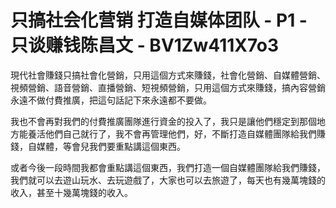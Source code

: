 # 只搞社会化营销 打造自媒体团队 - P1 - 只谈赚钱陈昌文 - BV1Zw411X7o3

現代社會賺錢只搞社會化營銷，只用這個方式來賺錢，社會化營銷、自媒體營銷、視頻營銷、語音營銷、直播營銷、短視頻營銷，只用這個方式來賺錢，搞內容營銷永遠不做付費推廣，把這句話記下來永遠都不要做。

我也不會再對我們的付費推廣團隊進行資金的投入了，我只是讓他們穩定到那個地方能養活他們自己就行了，我不會再管理他們，好，不斷打造自媒體團隊給我們賺錢，自媒體，等會兒我們要重點講這個東西。

或者今後一段時間我都會重點講這個東西，我們打造一個自媒體團隊給我們賺錢，我們就可以去遊山玩水、去玩遊戲了，大家也可以去旅遊了，每天也有幾萬塊錢的收入，甚至十幾萬塊錢的收入。

